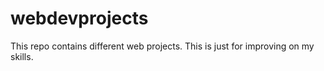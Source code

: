 # webdevprojects
This repo contains different web projects. This is just for improving on my skills.
